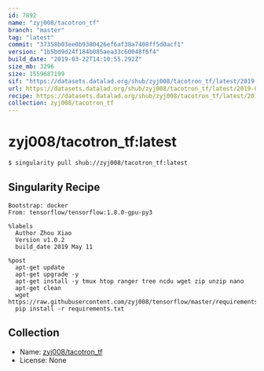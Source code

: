 ```yaml
---
id: 7892
name: "zyj008/tacotron_tf"
branch: "master"
tag: "latest"
commit: "37358b03ee0b9380426ef6af38a7408ff5d0acf1"
version: "1b5bd9d24f184b085aea33c60048f6f4"
build_date: "2019-03-22T14:10:55.292Z"
size_mb: 3296
size: 1559687199
sif: "https://datasets.datalad.org/shub/zyj008/tacotron_tf/latest/2019-03-22-37358b03-1b5bd9d2/1b5bd9d24f184b085aea33c60048f6f4.simg"
url: https://datasets.datalad.org/shub/zyj008/tacotron_tf/latest/2019-03-22-37358b03-1b5bd9d2/
recipe: https://datasets.datalad.org/shub/zyj008/tacotron_tf/latest/2019-03-22-37358b03-1b5bd9d2/Singularity
collection: zyj008/tacotron_tf
---
```


# zyj008/tacotron_tf:latest

```bash
$ singularity pull shub://zyj008/tacotron_tf:latest
```

## Singularity Recipe

```singularity
Bootstrap: docker
From: tensorflow/tensorflow:1.8.0-gpu-py3
 
%labels
  Author Zhou Xiao
  Version v1.0.2
  build_date 2019 May 11

%post
  apt-get update
  apt-get upgrade -y
  apt-get install -y tmux htop ranger tree ncdu wget zip unzip nano 
  apt-get clean
  wget https://raw.githubusercontent.com/zyj008/tensorflow/master/requirements.txt
  pip install -r requirements.txt
```

## Collection

 - Name: [zyj008/tacotron_tf](https://github.com/zyj008/tacotron_tf)
 - License: None

